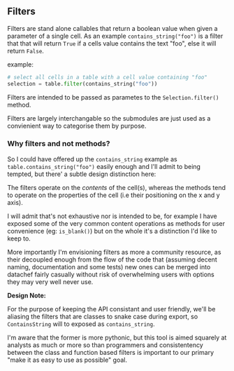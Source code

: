 ## Filters

Filters are stand alone callables that return a boolean value when given a parameter of a single cell. As an example `contains_string("foo")` is a filter that that will return `True` if a cells value contains the text "foo", else it will return `False`.

example:
```python
# select all cells in a table with a cell value containing "foo"
selection = table.filter(contains_string("foo"))
```

Filters are intended to be passed as parametes to the `Selection.filter()` method.

Filters are largely interchangable so the submodules are just used as a convienient way to categorise them by purpose.

### Why filters and not methods?

So I could have offered up the `contains_string` example as `table.contains_string("foo")` easily enough and I'll admit to being tempted, but there' a subtle design distinction here:

The filters operate on the _contents_ of the cell(s), whereas the methods tend to operate on the properties of the cell (i.e their positioning on the x and y axis).

I will admit that's not exhaustive nor is intended to be, for example I have exposed some of the very common content operations as methods for user convenience (eg: `is_blank()`) but on the whole it's a distinction I'd like to keep to.

More importantly I'm envisioning filters as more a community resource, as their decoupled enough from the flow of the code that (assuming decent naming, documentation and some tests) new ones can be merged into datachef fairly casually without risk of overwhelming users with options they may very well never use.

**Design Note:**

For the purpose of keeping the API consistant and user friendly, we'll be aliasing the
filters that are classes to snake case during export, so `ContainsString` will to exposed as `contains_string`.

I'm aware that the former is more pythonic, but this tool is aimed squarely at analysts as much or more so than programmers and consistentency between the class and function based filters is important to our primary "make it as easy to use as possible" goal.


